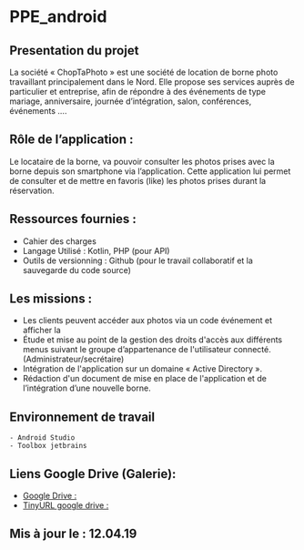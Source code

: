 # PPE_android 

## Presentation du projet

La société « ChopTaPhoto » est une société de location de borne photo travaillant principalement dans le Nord. Elle propose ses services auprès de particulier et entreprise, afin de répondre à des événements de type mariage, anniversaire, journée d’intégration, salon, conférences, événements …. 

## Rôle de l’application : 

Le locataire de la borne, va pouvoir consulter les photos prises avec la borne depuis son smartphone via l’application.
Cette application lui permet de consulter et de mettre en favoris (like) les photos prises durant la réservation.

## Ressources fournies :
 - Cahier des charges 
 - Langage Utilisé : Kotlin, PHP (pour API)
 - Outils de versionning : Github (pour le travail collaboratif et la sauvegarde du code source) 

## Les missions : 
- Les clients peuvent accéder aux photos via un code événement et afficher la  
- Étude et mise au point de la gestion des droits d'accès aux différents menus suivant le groupe d’appartenance de l'utilisateur connecté. (Administrateur/secrétaire) 
- Intégration de l'application sur un domaine « Active Directory ». 
- Rédaction d'un document de mise en place de l'application et de l’intégration d’une nouvelle borne.

## Environnement de travail

	- Android Studio 
	- Toolbox jetbrains

## Liens Google Drive (Galerie):
-	[Google Drive :](https://drive.google.com/drive/folders/1Uu5tUtfxF0Ty3Vu3jz7qFCBFxGE7928p)
-	[TinyURL google drive :](http://tinyurl.com/y6jxjqnk)



## Mis à jour le : 12.04.19





